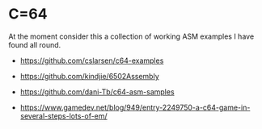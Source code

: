 # C=64

At the moment consider this a collection of working ASM examples I have found all round.

* https://github.com/cslarsen/c64-examples

* https://github.com/kindjie/6502Assembly

* https://github.com/dani-Tb/c64-asm-samples

* https://www.gamedev.net/blog/949/entry-2249750-a-c64-game-in-several-steps-lots-of-em/
